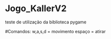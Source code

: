 # Jogo_KallerV2
teste de utilização da biblioteca pygame

#Comandos:
w,a,s,d = movimento
espaço = atirar
